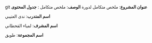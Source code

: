 
 git **عنوان المشروع**: ملخص متكامل لدورة 
 **الوصف**: ملخص متكامل 
: **جدول المحتوى**


**اسم المتدرب**: ندى العتيبي

 **اسم المشرف**: لمياء القحطاني

 **اسم المجموعة**: طويق
